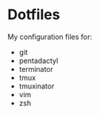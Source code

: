 Dotfiles
========

My configuration files for:

* git
* pentadactyl
* terminator
* tmux
* tmuxinator
* vim
* zsh

